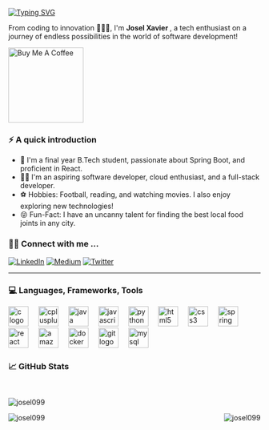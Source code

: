 <a href="https://git.io/typing-svg"><img src="https://readme-typing-svg.demolab.com?font=Montserrat&weight=500&size=29&duration=4000&pause=00&color=1C1EE2EE&vCenter=true&repeat=false&width=490&height=70&lines=Hi+there+!+%F0%9F%91%8B%F0%9F%8F%BC" alt="Typing SVG" /></a>

<p>From coding to innovation 🧑🏽‍💻, I'm <b>Josel Xavier </b> ,  a tech enthusiast on a journey of endless possibilities in the world of software development!</p>

<a href="https://www.buymeacoffee.com/Josel" target="_blank"><img src="https://cdn.buymeacoffee.com/buttons/v2/default-red.png" alt="Buy Me A Coffee" width="150" ></a>


### ⚡️ A quick introduction

- 🌱 I'm a final year B.Tech student, passionate about Spring Boot, and proficient in React.
- 🤟🏻 I'm an aspiring software developer, cloud enthusiast, and a full-stack developer.
- ⚽ Hobbies: Football, reading, and watching movies. I also enjoy exploring new technologies!
- 😝 Fun-Fact: I have an uncanny talent for finding the best local food joints in any city.





<h3 align="left">🤝🏻 Connect with me ... </h3>

[![LinkedIn](https://img.shields.io/badge/LinkedIn-0077B5?style=for-the-badge&logo=linkedin&logoColor=white)](https://www.linkedin.com/in/josel099)
[![Medium](https://img.shields.io/badge/Medium-333333?style=for-the-badge&logo=medium&logoColor=white)](https://medium.com/@josel99)
[![Twitter](https://img.shields.io/badge/Twitter-1DA1F2?style=for-the-badge&logo=twitter&logoColor=white)](https://twitter.com/Josel_Xavier)

---

<h3 align="left"> 💻 Languages, Frameworks, Tools </h3>
<div align="left">
  <img src="https://cdn.jsdelivr.net/gh/devicons/devicon/icons/c/c-original.svg" height="40" alt="c logo"  />
  <img width="12" />
  <img src="https://cdn.jsdelivr.net/gh/devicons/devicon/icons/cplusplus/cplusplus-original.svg" height="40" alt="cplusplus logo"  />
  <img width="12" />
  <img src="https://cdn.jsdelivr.net/gh/devicons/devicon/icons/java/java-original.svg" height="40" alt="java logo"  />
  <img width="12" />
  <img src="https://cdn.jsdelivr.net/gh/devicons/devicon/icons/javascript/javascript-original.svg" height="40" alt="javascript logo"  />
  <img width="12" />
  <img src="https://cdn.jsdelivr.net/gh/devicons/devicon/icons/python/python-original.svg" height="40" alt="python logo"  />
  <img width="12" />
  <img src="https://cdn.jsdelivr.net/gh/devicons/devicon/icons/html5/html5-original.svg" height="40" alt="html5 logo"  />
  <img width="12" />
  <img src="https://cdn.jsdelivr.net/gh/devicons/devicon/icons/css3/css3-original.svg" height="40" alt="css3 logo"  />
  <img width="12" />
  <img src="https://cdn.jsdelivr.net/gh/devicons/devicon/icons/spring/spring-original.svg" height="40" alt="spring logo"  />
  <img width="12" />
  <img src="https://cdn.jsdelivr.net/gh/devicons/devicon/icons/react/react-original.svg" height="40" alt="react logo"  />
  <img width="12" />
  <img src="https://cdn.jsdelivr.net/gh/devicons/devicon/icons/amazonwebservices/amazonwebservices-original.svg" height="40" alt="amazonwebservices logo"  />
  <img width="12" />
  <img src="https://cdn.jsdelivr.net/gh/devicons/devicon/icons/docker/docker-original.svg" height="40" alt="docker logo"  />
  <img width="12" />
  <img src="https://cdn.jsdelivr.net/gh/devicons/devicon/icons/git/git-original.svg" height="40" alt="git logo"  />
  <img width="12" />
  <img src="https://cdn.jsdelivr.net/gh/devicons/devicon/icons/mysql/mysql-original-wordmark.svg" height="40" alt="mysql logo"  />
</div>


<h3 align="left"> 📈 GitHub Stats </h3>
<br>

<p><img align="center" src="https://github-readme-stats.vercel.app/api/top-langs?username=josel099&show_icons=true&locale=en&theme=transparent" alt="josel099" /></p>

<p><img align="right"  src="https://github-readme-streak-stats.herokuapp.com/?user=josel099&theme=transparent&"alt="josel099" /></p>
<p><img align="left" src="https://github-readme-stats.vercel.app/api?username=josel099&show_icons=true&theme=transparent&locale=en" alt="josel099" /></p>

